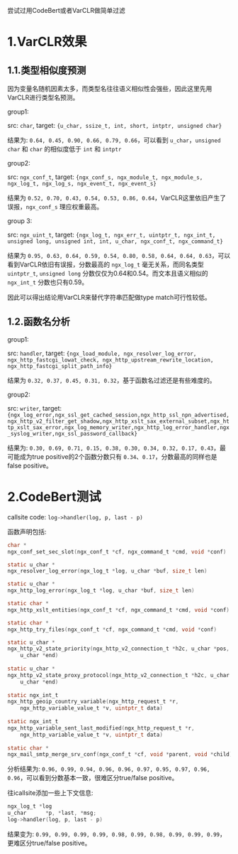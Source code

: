 
尝试过用CodeBert或者VarCLR做简单过滤

# 1.VarCLR效果

## 1.1.类型相似度预测

因为变量名随机因素太多，而类型名往往语义相似性会强些，因此这里先用VarCLR进行类型名预测。

group1:

src: `char`, target: `{u_char, ssize_t, int, short, intptr, unsigned char}`

结果为: `0.64, 0.45, 0.90, 0.66, 0.79, 0.66`，可以看到 `u_char`，`unsigned char` 和 `char` 的相似度低于 `int` 和 `intptr`


group2:

src: `ngx_conf_t`, target: `{ngx_conf_s, ngx_module_t, ngx_module_s, ngx_log_t, ngx_log_s, ngx_event_t, ngx_event_s}`

结果为 `0.52, 0.70, 0.43, 0.54, 0.53, 0.86, 0.64`，VarCLR这里依旧产生了误报，`ngx_conf_s` 理应权重最高。

group 3:

src: `ngx_uint_t`, target: `{ngx_log_t, ngx_err_t, uintptr_t, ngx_int_t, unsigned long, unsigned int, int, u_char, ngx_conf_t, ngx_command_t}`

结果为 `0.95, 0.63, 0.64, 0.59, 0.54, 0.80, 0.58, 0.64, 0.64, 0.63`，可以看到VarCLR依旧有误报，分数最高的 `ngx_log_t` 毫无关系，而同名类型 `uintptr_t`, `unsigned long` 分数仅仅为0.64和0.54。而文本且语义相似的 `ngx_int_t` 分数也只有0.59。

因此可以得出结论用VarCLR来替代字符串匹配做type match可行性较低。

## 1.2.函数名分析

group1:

src: `handler`, target: `{ngx_load_module, ngx_resolver_log_error, ngx_http_fastcgi_lowat_check, ngx_http_upstream_rewrite_location, ngx_http_fastcgi_split_path_info}`

结果为 `0.32, 0.37, 0.45, 0.31, 0.32`，基于函数名过滤还是有些难度的。


group2:

src: `writer`, target: `{ngx_log_error,ngx_ssl_get_cached_session,ngx_http_ssl_npn_advertised,ngx_http_v2_filter_get_shadow,ngx_http_xslt_sax_external_subset,ngx_http_xslt_sax_error,ngx_log_memory_writer,ngx_http_log_error_handler,ngx_syslog_writer,ngx_ssl_password_callback}`

结果为: `0.30, 0.69, 0.71, 0.15, 0.38, 0.30, 0.34, 0.32, 0.17, 0.43`，最可能成为true positive的2个函数分数只有 `0.34`、`0.17`，分数最高的同样也是false positive。

# 2.CodeBert测试

callsite code: `log->handler(log, p, last - p)`

函数声明包括: 

```c
char *
ngx_conf_set_sec_slot(ngx_conf_t *cf, ngx_command_t *cmd, void *conf)

static u_char *
ngx_resolver_log_error(ngx_log_t *log, u_char *buf, size_t len)

static u_char *
ngx_http_log_error(ngx_log_t *log, u_char *buf, size_t len)

static char *
ngx_http_xslt_entities(ngx_conf_t *cf, ngx_command_t *cmd, void *conf)

static char *
ngx_http_try_files(ngx_conf_t *cf, ngx_command_t *cmd, void *conf)

static u_char *
ngx_http_v2_state_priority(ngx_http_v2_connection_t *h2c, u_char *pos,
    u_char *end)
    
static u_char *
ngx_http_v2_state_proxy_protocol(ngx_http_v2_connection_t *h2c, u_char *pos,
    u_char *end)
    
static ngx_int_t
ngx_http_geoip_country_variable(ngx_http_request_t *r,
    ngx_http_variable_value_t *v, uintptr_t data)
    
static ngx_int_t
ngx_http_variable_sent_last_modified(ngx_http_request_t *r,
    ngx_http_variable_value_t *v, uintptr_t data)
    
static char *
ngx_mail_smtp_merge_srv_conf(ngx_conf_t *cf, void *parent, void *child)
```

分析结果为: `0.96, 0.99, 0.94, 0.96, 0.96, 0.97, 0.95, 0.97, 0.96, 0.96`，可以看到分数基本一致，很难区分true/false positive。

往icallsite添加一些上下文信息: 

```c
ngx_log_t *log
u_char      *p, *last, *msg;
log->handler(log, p, last - p)
```

结果变为: `0.99, 0.99, 0.99, 0.99, 0.98, 0.99, 0.98, 0.99, 0.99, 0.99`，更难区分true/false positive。
